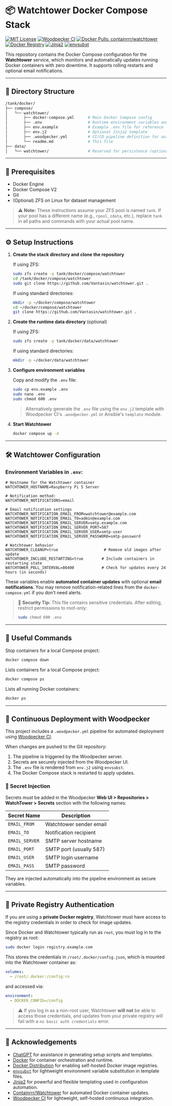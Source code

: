 # 📦 Watchtower Docker Compose Stack

[![MIT License](https://img.shields.io/github/license/Vantasin/WatchTower?style=flat-square)](LICENSE)
[![Woodpecker CI](https://img.shields.io/badge/Woodpecker%20CI-self--hosted-green?logo=drone&style=flat-square)](https://woodpecker-ci.org/)
[![Docker Pulls: containrrr/watchtower](https://img.shields.io/docker/pulls/containrrr/watchtower?style=flat-square&logo=docker)](https://hub.docker.com/r/containrrr/watchtower)
[![Docker Registry](https://img.shields.io/badge/Docker%20Registry-self--hosted-lightgrey?style=flat-square&logo=docker)](https://github.com/distribution/distribution)
[![Jinja2](https://img.shields.io/badge/Jinja2-templating-orange?style=flat-square)](https://palletsprojects.com/p/jinja/)
[![envsubst](https://img.shields.io/badge/envsubst-variable%20substitution-lightgrey?style=flat-square)](https://man7.org/linux/man-pages/man1/envsubst.1.html)

This repository contains the Docker Compose configuration for the **Watchtower** service, which monitors and automatically updates running Docker containers with zero downtime. It supports rolling restarts and optional email notifications.

---

## 📁 Directory Structure

```bash
/tank/docker/
├── compose/
│   └── watchtower/
│       ├── docker-compose.yml      # Main Docker Compose config
│       ├── .env                    # Runtime environment variables and secrets (gitignored!)
│       ├── env.example             # Example .env file for reference
│       ├── env.j2                  # Optional Jinja2 template
│       ├── .woodpecker.yml         # CI/CD pipeline definition for auto-deploy
│       └── readme.md               # This file
├── data/
│   └── watchtower/                 # Reserved for persistence (optional)
```

---

## 🧰 Prerequisites

* Docker Engine
* Docker Compose V2
* Git
* (Optional) ZFS on Linux for dataset management

> ⚠️ **Note:** These instructions assume your ZFS pool is named `tank`. If your pool has a different name (e.g., `rpool`, `zdata`, etc.), replace `tank` in all paths and commands with your actual pool name.

---

## ⚙️ Setup Instructions

1. **Create the stack directory and clone the repository**

   If using ZFS:
   ```bash
   sudo zfs create -p tank/docker/compose/watchtower
   cd /tank/docker/compose/watchtower
   sudo git clone https://github.com/Vantasin/watchtower.git .
   ```

   If using standard directories:
   ```bash
   mkdir -p ~/docker/compose/watchtower
   cd ~/docker/compose/watchtower
   git clone https://github.com/Vantasin/watchtower.git .
   ```

2. **Create the runtime data directory** (optional)

   If using ZFS:
   ```bash
   sudo zfs create -p tank/docker/data/watchtower
   ```

   If using standard directories:
   ```bash
   mkdir -p ~/docker/data/watchtower
   ```

3. **Configure environment variables**

   Copy and modify the `.env` file:

   ```bash
   sudo cp env.example .env
   sudo nano .env
   sudo chmod 600 .env
   ```

   > Alternatively generate the `.env` file using the `env.j2` template with Woodpecker CI's `.woodpecker.yml` or Ansible's `template` module.

4. **Start Watchtower**

   ```bash
   docker compose up -d
   ```

---

## 🛠 Watchtower Configuration

### Environment Variables in `.env`:

```dotenv
# Hostname for the Watchtower container
WATCHTOWER_HOSTNAME=Raspberry Pi 5 Server

# Notification method:
WATCHTOWER_NOTIFICATIONS=email

# Email notification settings
WATCHTOWER_NOTIFICATION_EMAIL_FROM=watchtower@example.com
WATCHTOWER_NOTIFICATION_EMAIL_TO=admin@example.com
WATCHTOWER_NOTIFICATION_EMAIL_SERVER=smtp.example.com
WATCHTOWER_NOTIFICATION_EMAIL_SERVER_PORT=587
WATCHTOWER_NOTIFICATION_EMAIL_SERVER_USER=smtp-user
WATCHTOWER_NOTIFICATION_EMAIL_SERVER_PASSWORD=smtp-password

# Watchtower behavior
WATCHTOWER_CLEANUP=true                    # Remove old images after update
WATCHTOWER_INCLUDE_RESTARTING=true        # Include containers in restarting state
WATCHTOWER_POLL_INTERVAL=86400            # Check for updates every 24 hours (in seconds)
```

These variables enable **automated container updates** with optional **email notifications**. You may remove notification-related lines from the `docker-compose.yml` if you don’t need alerts.

> 🔐 **Security Tip:** This file contains sensitive credentials. After editing, restrict permissions to root-only:
>
> ```bash
> sudo chmod 600 .env
> ```

---

## 🧪 Useful Commands

Stop containers for a local Compose project:
```bash
docker compose down
```

Lists containers for a local Compose project:
```bash
docker compose ps
```

Lists all running Docker containers:
```bash
docker ps
```

---

## 🚀 Continuous Deployment with Woodpecker

This project includes a `.woodpecker.yml` pipeline for automated deployment using [Woodpecker CI](https://woodpecker-ci.org/).

When changes are pushed to the Git repository:
1. The pipeline is triggered by the Woodpecker server.
2. Secrets are securely injected from the Woodpecker UI.
3. The `.env` file is rendered from `env.j2` using `envsubst`.
4. The Docker Compose stack is restarted to apply updates.

### 🔐 Secret Injection

Secrets must be added in the Woodpecker **Web UI > Repositories > WatchTower > Secrets** section with the following names:

| Secret Name     | Description                        |
|------------------|-----------------------------------|
| `EMAIL_FROM`     | Watchtower sender email           |
| `EMAIL_TO`       | Notification recipient            |
| `EMAIL_SERVER`   | SMTP server hostname              |
| `EMAIL_PORT`     | SMTP port (usually 587)           |
| `EMAIL_USER`     | SMTP login username               |
| `EMAIL_PASS`     | SMTP password                     |

They are injected automatically into the pipeline environment as secure variables.

---

## 🔐 Private Registry Authentication

If you are using a **private Docker registry**, Watchtower must have access to the registry credentials in order to check for image updates.

Since Docker and Watchtower typically run as `root`, you must log in to the registry as root:

```bash
sudo docker login registry.example.com
````

This stores the credentials in `/root/.docker/config.json`, which is mounted into the Watchtower container as:

```yaml
volumes:
  - /root/.docker:/config:ro
```

and accessed via:

```yaml
environment:
  - DOCKER_CONFIG=/config
```

> ⚠️ If you log in as a non-root user, Watchtower **will not** be able to access those credentials, and updates from your private registry will fail with a `no basic auth credentials` error.

---

## 🙏 Acknowledgements

- [ChatGPT](https://openai.com/chatgpt) for assistance in generating setup scripts and templates.
- [Docker](https://www.docker.com/) for container orchestration and runtime.
- [Docker Distribution](https://github.com/distribution/distribution) for enabling self-hosted Docker image registries.
- [`envsubst`](https://man7.org/linux/man-pages/man1/envsubst.1.html) for lightweight environment variable substitution in template files.
- [Jinja2](https://palletsprojects.com/p/jinja/) for powerful and flexible templating used in configuration automation.
- [Containrrr/Watchtower](https://containrrr.dev/watchtower/) for automated Docker container updates.
- [Woodpecker CI](https://woodpecker-ci.org/) for lightweight, self-hosted continuous integration.
